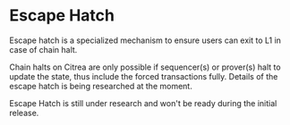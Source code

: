# Escape Hatch

Escape hatch is a specialized mechanism to ensure users can exit to L1 in case of chain halt.

Chain halts on Citrea are only possible if sequencer(s) or prover(s) halt to update the state, thus include the forced transactions fully. Details of the escape hatch is being researched at the moment.

Escape Hatch is still under research and won't be ready during the initial release.
